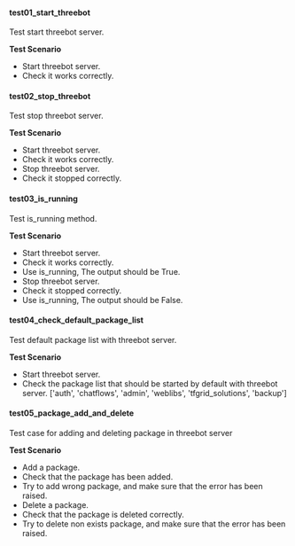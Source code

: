 #### test01_start_threebot
Test start threebot server.

**Test Scenario**
- Start threebot server.
- Check it works correctly.
#### test02_stop_threebot
Test stop threebot server.

**Test Scenario**
- Start threebot server.
- Check it works correctly.
- Stop threebot server.
- Check it stopped correctly.
#### test03_is_running
Test is_running method.

**Test Scenario**
- Start threebot server.
- Check it works correctly.
- Use is_running, The output should be True.
- Stop threebot server.
- Check it stopped correctly.
- Use is_running, The output should be False.
#### test04_check_default_package_list
Test default package list with threebot server.

**Test Scenario**
- Start threebot server.
- Check the package list that should be started by default with threebot server.
['auth', 'chatflows', 'admin', 'weblibs', 'tfgrid_solutions', 'backup']
#### test05_package_add_and_delete
Test case for adding and deleting package in threebot server

**Test Scenario**
- Add a package.
- Check that the package has been added.
- Try to add wrong package, and make sure that the error has been raised.
- Delete a package.
- Check that the package is deleted correctly.
- Try to delete non exists package, and make sure that the error has been raised.
